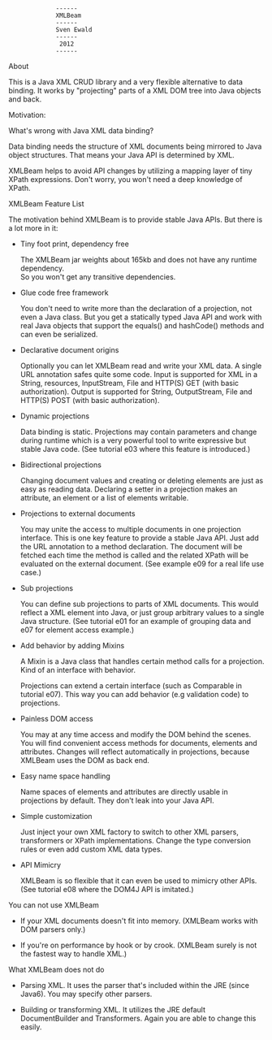                  ------
                 XMLBeam
                 ------
                 Sven Ewald
                 ------
                  2012
                 ------


About

 This is a Java XML CRUD library and a very flexible alternative to data binding.
 It works by "projecting" parts of a XML DOM tree into Java objects and back.   

Motivation: 

 What's wrong with Java XML data binding?
 
 Data binding needs the structure of XML documents being mirrored to Java object structures.
 That means your Java API is determined by XML.
 
 XMLBeam helps to avoid API changes by utilizing a mapping layer of tiny XPath expressions.
 Don't worry, you won't need a deep knowledge of XPath.

XMLBeam Feature List

 The motivation behind XMLBeam is to provide stable Java APIs.
 But there is a lot more in it:

 * Tiny foot print, dependency free
 
   The XMLBeam jar weights about 165kb and does not have any runtime dependency.  
   So you won't get any transitive dependencies.

 * Glue code free framework
 
   You don't need to write more than the declaration of a projection, not even a Java class. 
   But you get a statically typed Java API and work with real Java objects that support the equals() and hashCode() methods and can even be serialized.  

 * Declarative document origins
 
   Optionally you can let XMLBeam read and write your XML data.
   A single URL annotation safes quite some code.
   Input is supported for XML in a String, resources, InputStream, File and HTTP(S) GET (with basic authorization).
   Output is supported for String, OutputStream, File and HTTP(S) POST (with basic authorization).
    
 * Dynamic projections
 
   Data binding is static. Projections may contain parameters and change during runtime which is a very powerful tool
   to write expressive but stable Java code. (See tutorial e03 where this feature is introduced.)
   
 * Bidirectional projections

   Changing document values and creating or deleting elements are just as easy as reading data.
   Declaring a setter in a projection makes an attribute, an element or a list of elements writable.

 * Projections to external documents
 
   You may unite the access to multiple documents in one projection interface.
   This is one key feature to provide a stable Java API. 
   Just add the URL annotation to a method declaration.
   The document will be fetched each time the method is called and the related XPath will be evaluated on the external document.
   (See example e09 for a real life use case.)  

 * Sub projections
 
   You can define sub projections to parts of XML documents. This would reflect a XML element into Java,
   or just group arbitrary values to a single Java structure. (See tutorial e01 for an example of grouping 
   data and e07 for element access example.)
   
 * Add behavior by adding Mixins
 
   A Mixin is a Java class that handles certain method calls for a projection. Kind of an interface with behavior.
 
   Projections can extend a certain interface (such as Comparable in tutorial e07).
   This way you can add behavior (e.g validation code) to projections. 
  
 * Painless DOM access
 
   You may at any time access and modify the DOM behind the scenes. You will find convenient access methods for documents, elements and attributes.
   Changes will reflect automatically in projections, because XMLBeam uses the DOM as back end. 
   
 * Easy name space handling
 
   Name spaces of elements and attributes are directly usable in projections by default. They don't leak into your Java API.

 * Simple customization
 
   Just inject your own XML factory to switch to other XML parsers, transformers or XPath implementations.
   Change the type conversion rules or even add custom XML data types.
   
 * API Mimicry
 
   XMLBeam is so flexible that it can even be used to mimicry other APIs.
   (See tutorial e08 where the DOM4J API is imitated.)
   
   
You can not use XMLBeam
 
 * If your XML documents doesn't fit into memory. (XMLBeam works with DOM parsers only.)

 * If you're on performance by hook or by crook. (XMLBeam surely is not the fastest way to handle XML.)
  
What XMLBeam does not do

 * Parsing XML. It uses the parser that's included within the JRE (since Java6). You may specify other parsers.
 
 * Building or transforming XML. It utilizes the JRE default DocumentBuilder and Transformers. Again you are able to change this easily.
 

